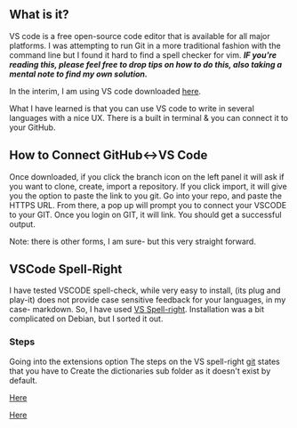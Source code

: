 ## What is it?
VS code is a free open-source code editor 
that is available for all major platforms. I 
was attempting to run Git in a more 
traditional fashion with the command line but
I found it hard to find a spell checker for
vim. ***IF you're reading this, please feel
free to drop tips on how to do this, also 
taking a mental note to find my own solution.***

In the interim, I am using VS code downloaded
[here](https://code.visualstudio.com/Download). 

What I have learned is that you can use VS 
code to write in several languages with a 
nice UX. There is a built in terminal & you 
can connect it to your GitHub. 

## How to Connect GitHub<->VS Code 
Once downloaded, if you click the branch icon on the left panel it will ask if you want to clone, create, import a repository. If you click import, it will give you the option to paste the link to you git. Go into your repo, and paste the HTTPS URL. From there, a pop up will prompt you to connect your VSCODE to your GIT. Once you login on GIT, it will link. You should get a successful output. 

Note: there is other forms, I am sure- but this very straight forward. 

## VSCode Spell-Right
I have tested VSCODE spell-check, while very easy to install, (its plug and play-it) does not provide case sensitive feedback for your languages, in my case- markdown. So, I have used [VS Spell-right](https://github.com/bartosz-antosik/vscode-spellright). Installation was a bit complicated on Debian, but I sorted it out. 


### Steps
Going into the extensions option
The steps on the VS spell-right [git](https://github.com/bartosz-antosik/vscode-spellright) states that you have to Create the dictionaries sub folder as it doesn't exist by default.

[Here](https://github.com/bartosz-antosik/vscode-spellright/issues/325)

[Here](https://github.com/bartosz-antosik/vscode-spellright)